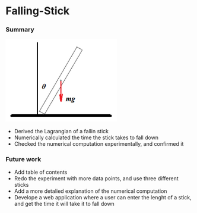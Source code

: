 # Falling-Stick

### Summary

<img width=300 alt="Falling stick" src="images/falling_stick.png"/>

- Derived the Lagrangian of a fallin stick
- Numerically calculated the time the stick takes to fall down
- Checked the numerical computation experimentally, and confirmed it

### Future work
- Add table of contents
- Redo the experiment with more data points, and use three different sticks
- Add a more detalied explanation of the numerical computation
- Develope a web application where a user can enter the lenght of a stick, and get the time it will take it to fall down